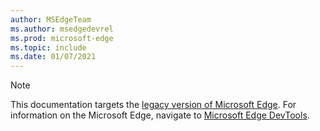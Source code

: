 ```yaml
---
author: MSEdgeTeam
ms.author: msedgedevrel
ms.prod: microsoft-edge
ms.topic: include
ms.date: 01/07/2021
---
```


> [!NOTE]
> This documentation targets the [legacy version of Microsoft Edge][MicrosoftSupport44533505].  For information on the Microsoft Edge, navigate to [Microsoft Edge DevTools][DevtoolsGuideChromium].  

<!-- links -->  

[DevtoolsGuideChromium]: /microsoft-edge/devtools-guide-chromium "Microsoft Edge  Developer Tools | Microsoft Docs"  

[MicrosoftSupport44533505]: https://support.microsoft.com/help/4533505 "What is Microsoft Edge Legacy?"  
